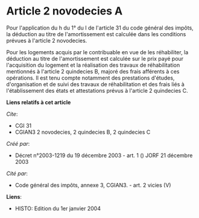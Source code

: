 # Article 2 novodecies A

Pour l'application du h du 1° du I de l'article 31 du code général des impôts, la déduction au titre de l'amortissement est
calculée dans les conditions prévues à l'article 2 novodecies.

Pour les logements acquis par le contribuable en vue de les réhabiliter, la déduction au titre de l'amortissement est
calculée sur le prix payé pour l'acquisition du logement et la réalisation des travaux de réhabilitation mentionnés à
l'article 2 quindecies B, majoré des frais afférents à ces opérations. Il est tenu compte notamment des prestations d'études,
d'organisation et de suivi des travaux de réhabilitation et des frais liés à l'établissement des états et attestations prévus
à l'article 2 quindecies C.

**Liens relatifs à cet article**

_Cite_:

  - CGI 31
  - CGIAN3 2 novodecies, 2 quindecies B, 2 quindecies C

_Créé par_:

  - Décret n°2003-1219 du 19 décembre 2003 - art. 1 () JORF 21 décembre 2003

_Cité par_:

  - Code général des impôts, annexe 3, CGIAN3. - art. 2 vicies (V)

**Liens**:

  - HISTO: Edition du 1er janvier 2004
